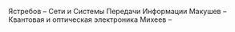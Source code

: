 Ястребов – Сети и Системы Передачи Информации
Макушев – Квантовая и оптическая электроника
Михеев – 